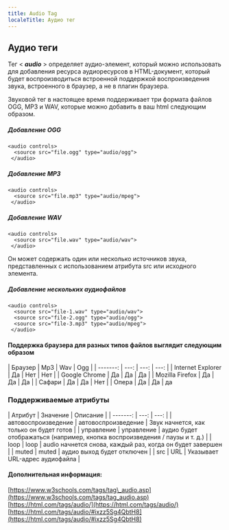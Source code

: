 ```yaml
---
title: Audio Tag
localeTitle: Аудио тег
---
```

## Аудио теги

Тег < **_audio_** > определяет аудио-элемент, который можно использовать для добавления ресурса аудиоресурсов в HTML-документ, который будет воспроизводиться встроенной поддержкой воспроизведения звука, встроенного в браузер, а не в плагин браузера.

Звуковой тег в настоящее время поддерживает три формата файлов OGG, MP3 и WAV, которые можно добавить в ваш html следующим образом.

##### Добавление OGG
```
<audio controls> 
  <source src="file.ogg" type="audio/ogg"> 
 </audio> 
```

##### Добавление MP3
```
<audio controls> 
  <source src="file.mp3" type="audio/mpeg"> 
 </audio> 
```

##### Добавление WAV
```
<audio controls> 
  <source src="file.wav" type="audio/wav"> 
 </audio> 
```

Он может содержать один или несколько источников звука, представленных с использованием атрибута src или исходного элемента.

##### Добавление нескольких аудиофайлов
```
<audio controls> 
  <source src="file-1.wav" type="audio/wav"> 
  <source src="file-2.ogg" type="audio/ogg"> 
  <source src="file-3.mp3" type="audio/mpeg"> 
 </audio> 
```

#### Поддержка браузера для разных типов файлов выглядит следующим образом

| Браузер | Mp3 | Wav | Ogg | | -------: | ---: | ---: | ---: | | Internet Explorer | Да | Нет | Нет | | Google Chrome | Да | Да | Да | | Mozilla Firefox | Да | Да | Да | | Сафари | Да | Да | Нет | | Опера | Да | Да | да

### Поддерживаемые атрибуты

| Атрибут | Значение | Описание | | -------: | ---: | ---: | | автовоспроизведение | автовоспроизведение | Звук начнется, как только он будет готов | | управление | управление | аудио будет отображаться (например, кнопка воспроизведения / паузы и т. д.) | | loop | loop | audio начнется снова, каждый раз, когда он будет завершен | | muted | muted | аудио выход будет отключен | | src | URL | Указывает URL-адрес аудиофайла |

#### Дополнительная информация:

[https://www.w3schools.com/tags/tag\_audio.asp](https://www.w3schools.com/tags/tag_audio.asp) [https://html.com/tags/audio/](https://html.com/tags/audio/) [https://html.com/tags/audio/#ixzz5Sg4QbtH8](https://html.com/tags/audio/#ixzz5Sg4QbtH8)
